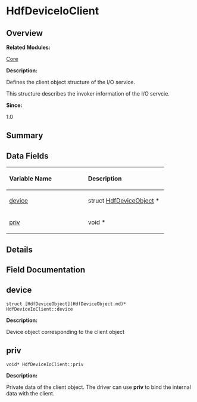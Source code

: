 # HdfDeviceIoClient<a name="ZH-CN_TOPIC_0000001054879532"></a>

## **Overview**<a name="section1912604495093530"></a>

**Related Modules:**

[Core](Core.md)

**Description:**

Defines the client object structure of the I/O service. 

This structure describes the invoker information of the I/O servcie.

**Since:**

1.0

## **Summary**<a name="section1276896680093530"></a>

## Data Fields<a name="pub-attribs"></a>

<a name="table1510062269093530"></a>
<table><thead align="left"><tr id="row1906562505093530"><th class="cellrowborder" valign="top" width="50%" id="mcps1.1.3.1.1"><p id="p667230729093530"><a name="p667230729093530"></a><a name="p667230729093530"></a>Variable Name</p>
</th>
<th class="cellrowborder" valign="top" width="50%" id="mcps1.1.3.1.2"><p id="p110881848093530"><a name="p110881848093530"></a><a name="p110881848093530"></a>Description</p>
</th>
</tr>
</thead>
<tbody><tr id="row1932942023093530"><td class="cellrowborder" valign="top" width="50%" headers="mcps1.1.3.1.1 "><p id="p541284460093530"><a name="p541284460093530"></a><a name="p541284460093530"></a><a href="HdfDeviceIoClient.md#a49e622cbc385f17b3800580157558031">device</a></p>
</td>
<td class="cellrowborder" valign="top" width="50%" headers="mcps1.1.3.1.2 "><p id="p921367322093530"><a name="p921367322093530"></a><a name="p921367322093530"></a>struct <a href="HdfDeviceObject.md">HdfDeviceObject</a> *&nbsp;</p>
</td>
</tr>
<tr id="row160462647093530"><td class="cellrowborder" valign="top" width="50%" headers="mcps1.1.3.1.1 "><p id="p1087352196093530"><a name="p1087352196093530"></a><a name="p1087352196093530"></a><a href="HdfDeviceIoClient.md#aef6d8dd955ee8305554d89d1c64486c7">priv</a></p>
</td>
<td class="cellrowborder" valign="top" width="50%" headers="mcps1.1.3.1.2 "><p id="p558418362093530"><a name="p558418362093530"></a><a name="p558418362093530"></a>void *&nbsp;</p>
</td>
</tr>
</tbody>
</table>

## **Details**<a name="section872830340093530"></a>

## **Field Documentation**<a name="section436280893093530"></a>

## device<a name="a49e622cbc385f17b3800580157558031"></a>

```
struct [HdfDeviceObject](HdfDeviceObject.md)* HdfDeviceIoClient::device
```

 **Description:**

Device object corresponding to the client object 

## priv<a name="aef6d8dd955ee8305554d89d1c64486c7"></a>

```
void* HdfDeviceIoClient::priv
```

 **Description:**

Private data of the client object. The driver can use  **priv**  to bind the internal data with the client. 

